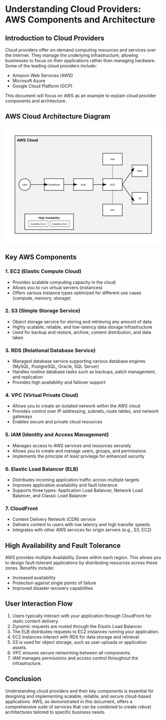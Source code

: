 # Understanding Cloud Providers: AWS Components and Architecture

## Introduction to Cloud Providers

Cloud providers offer on-demand computing resources and services over the internet. They manage the underlying infrastructure, allowing businesses to focus on their applications rather than managing hardware. Some of the leading cloud providers include:

- Amazon Web Services (AWS)
- Microsoft Azure
- Google Cloud Platform (GCP)

This document will focus on AWS as an example to explain cloud provider components and architecture.

## AWS Cloud Architecture Diagram

![AWS Components Graph](./assets/aws.svg)

## Key AWS Components

### 1. EC2 (Elastic Compute Cloud)

- Provides scalable computing capacity in the cloud
- Allows you to run virtual servers (instances)
- Offers various instance types optimized for different use cases (compute, memory, storage)

### 2. S3 (Simple Storage Service)

- Object storage service for storing and retrieving any amount of data
- Highly scalable, reliable, and low-latency data storage infrastructure
- Used for backup and restore, archive, content distribution, and data lakes

### 3. RDS (Relational Database Service)

- Managed database service supporting various database engines (MySQL, PostgreSQL, Oracle, SQL Server)
- Handles routine database tasks such as backups, patch management, and replication
- Provides high availability and failover support

### 4. VPC (Virtual Private Cloud)

- Allows you to create an isolated network within the AWS cloud
- Provides control over IP addressing, subnets, route tables, and network gateways
- Enables secure and private cloud resources

### 5. IAM (Identity and Access Management)

- Manages access to AWS services and resources securely
- Allows you to create and manage users, groups, and permissions
- Implements the principle of least privilege for enhanced security

### 6. Elastic Load Balancer (ELB)

- Distributes incoming application traffic across multiple targets
- Improves application availability and fault tolerance
- Supports three types: Application Load Balancer, Network Load Balancer, and Classic Load Balancer

### 7. CloudFront

- Content Delivery Network (CDN) service
- Delivers content to users with low latency and high transfer speeds
- Integrates with other AWS services for origin servers (e.g., S3, EC2)

## High Availability and Fault Tolerance

AWS provides multiple Availability Zones within each region. This allows you to design fault-tolerant applications by distributing resources across these zones. Benefits include:

- Increased availability
- Protection against single points of failure
- Improved disaster recovery capabilities

## User Interaction Flow

1. Users typically interact with your application through CloudFront for static content delivery.
2. Dynamic requests are routed through the Elastic Load Balancer.
3. The ELB distributes requests to EC2 instances running your application.
4. EC2 instances interact with RDS for data storage and retrieval.
5. S3 is used for object storage, such as user uploads or application assets.
6. VPC ensures secure networking between all components.
7. IAM manages permissions and access control throughout the infrastructure.

## Conclusion

Understanding cloud providers and their key components is essential for designing and implementing scalable, reliable, and secure cloud-based applications. AWS, as demonstrated in this document, offers a comprehensive suite of services that can be combined to create robust architectures tailored to specific business needs.
